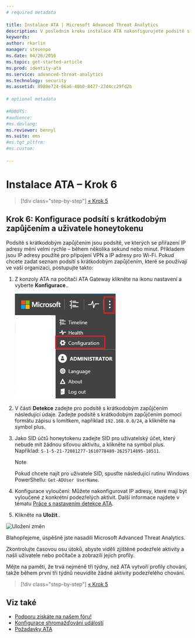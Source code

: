 ```yaml
---
# required metadata

title: Instalace ATA | Microsoft Advanced Threat Analytics
description: V posledním kroku instalace ATA nakonfigurujete podsítě s krátkodobým zapůjčením a uživatele honeytokenu.
keywords:
author: rkarlin
manager: stevenpo
ms.date: 04/28/2016
ms.topic: get-started-article
ms.prod: identity-ata
ms.service: advanced-threat-analytics
ms.technology: security
ms.assetid: 8980e724-06a6-40b0-8477-27d4cc29fd2b

# optional metadata

#ROBOTS:
#audience:
#ms.devlang:
ms.reviewer: bennyl
ms.suite: ems
#ms.tgt_pltfrm:
#ms.custom:

---
```


# Instalace ATA – Krok 6

>[!div class="step-by-step"]
[« Krok 5](install-ata-step5.md)

## Krok 6: Konfigurace podsítí s krátkodobým zapůjčením a uživatele honeytokenu
Podsítě s krátkodobým zapůjčením jsou podsítě, ve kterých se přiřazení IP adresy mění velmi rychle – během několika sekund nebo minut. Příkladem jsou IP adresy použité pro připojení VPN a IP adresy pro Wi-Fi. Pokud chcete zadat seznam podsítí s krátkodobým zapůjčením, které se používají ve vaší organizaci, postupujte takto:

1.  Z konzoly ATA na počítači ATA Gateway klikněte na ikonu nastavení a vyberte **Konfigurace**..

    ![Nastavení konfigurace ATA](media/ATA-config-icon.JPG)

2.  V části **Detekce** zadejte pro podsítě s krátkodobým zapůjčením následující údaje. Zadejte podsítě s krátkodobým zapůjčením pomocí formátu zápisu s lomítkem, například `192.168.0.0/24`, a klikněte na symbol plus.

3.  Jako SID účtů honeytokenu zadejte SID pro uživatelský účet, který nebude mít žádnou síťovou aktivitu, a klikněte na symbol plus. Například: `S-1-5-21-72081277-1610778489-2625714895-10511`.

    > [!NOTE]
    > Pokud chcete najít pro uživatele SID, spusťte následující rutinu Windows PowerShellu: `Get-ADUser UserName`.

4.  Konfigurace vyloučení: Můžete nakonfigurovat IP adresy, které mají být vyloučené z konkrétní podezřelých aktivit. Další informace najdete v tématu [Práce s nastavením detekce ATA](working-with-detection-settings.md).

5.  Klikněte na **Uložit**..

![Uložení změn](media/ATA-VPN-Subnets.JPG)

Blahopřejeme, úspěšně jste nasadili Microsoft Advanced Threat Analytics.

Zkontrolujte časovou osu útoků, abyste viděli zjištěné podezřelé aktivity a našli uživatele nebo počítače a zobrazili jejich profily.

Mějte na paměti, že trvá nejméně tři týdny, než ATA vytvoří profily chování, takže během první tři týdnů neuvidíte žádné aktivity podezřelého chování.


>[!div class="step-by-step"]
[« Krok 5](install-ata-step5.md)


## Viz také

- [Podporu získáte na našem fóru!](https://social.technet.microsoft.com/Forums/security/en-US/home?forum=mata)
- [Konfigurace shromažďování událostí](/advanced-threat-analytics/plan-design/configure-event-collection)
- [Požadavky ATA](/advanced-threat-analytics/plan-design/ata-prerequisites)


<!--HONumber=Apr16_HO4-->


